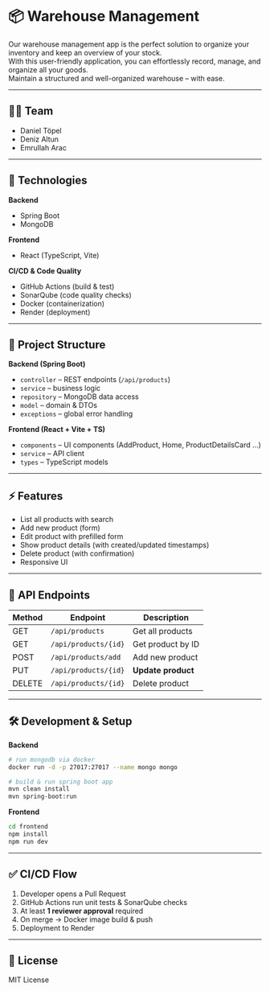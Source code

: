 # 📦 Warehouse Management  

Our warehouse management app is the perfect solution to organize your inventory and keep an overview of your stock.  
With this user-friendly application, you can effortlessly record, manage, and organize all your goods.  
Maintain a structured and well-organized warehouse – with ease.  

---

## 👨‍💻 Team  
- Daniel Töpel  
- Deniz Altun  
- Emrullah Arac  

---

## 🚀 Technologies  

**Backend**  
- Spring Boot  
- MongoDB  

**Frontend**  
- React (TypeScript, Vite)  

**CI/CD & Code Quality**  
- GitHub Actions (build & test)  
- SonarQube (code quality checks)  
- Docker (containerization)  
- Render (deployment)  

---

## 📂 Project Structure  

**Backend (Spring Boot)**  
- `controller` – REST endpoints (`/api/products`)  
- `service` – business logic  
- `repository` – MongoDB data access  
- `model` – domain & DTOs  
- `exceptions` – global error handling  

**Frontend (React + Vite + TS)**  
- `components` – UI components (AddProduct, Home, ProductDetailsCard …)  
- `service` – API client  
- `types` – TypeScript models  

---

## ⚡ Features  

- List all products with search  
- Add new product (form)  
- Edit product with prefilled form  
- Show product details (with created/updated timestamps)  
- Delete product (with confirmation)  
- Responsive UI  

---

## 🔗 API Endpoints  

| Method | Endpoint              | Description              |
|--------|----------------------|--------------------------|
| GET    | `/api/products`       | Get all products         |
| GET    | `/api/products/{id}`  | Get product by ID        |
| POST   | `/api/products/add`   | Add new product          |
| PUT    | `/api/products/{id}`  | **Update product**       |
| DELETE | `/api/products/{id}`  | Delete product           |

---

## 🛠️ Development & Setup  

**Backend**  
```bash
# run mongodb via docker
docker run -d -p 27017:27017 --name mongo mongo

# build & run spring boot app
mvn clean install
mvn spring-boot:run
```

**Frontend**  
```bash
cd frontend
npm install
npm run dev
```

---

## ✅ CI/CD Flow  

1. Developer opens a Pull Request  
2. GitHub Actions run unit tests & SonarQube checks  
3. At least **1 reviewer approval** required  
4. On merge → Docker image build & push  
5. Deployment to Render  

---

## 📜 License  

MIT License  
